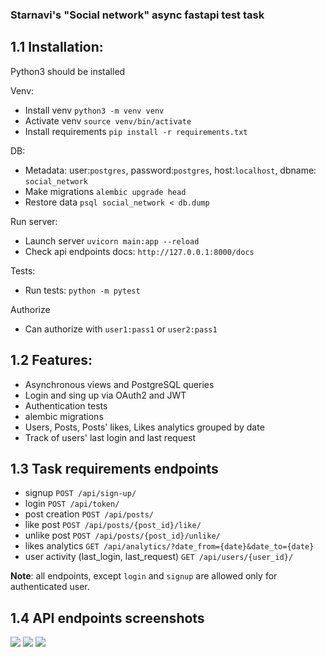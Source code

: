 ### Starnavi's "Social network" async fastapi test task

## 1.1 Installation:

Python3 should be installed

Venv:
- Install venv `python3 -m venv venv`
- Activate venv `source venv/bin/activate`
- Install requirements `pip install -r requirements.txt`
   
DB:
- Metadata: user:`postgres`, password:`postgres`, host:`localhost`, dbname: `social_network`
- Make migrations `alembic upgrade head`
- Restore data `psql social_network < db.dump`

Run server:
- Launch server `uvicorn main:app --reload`
- Check api endpoints docs:  `http://127.0.0.1:8000/docs`
   
Tests:
- Run tests: `python -m pytest`
  
Authorize
- Can authorize with `user1:pass1` or `user2:pass1`

## 1.2 Features:
- Asynchronous views and PostgreSQL queries
- Login and sing up via OAuth2 and JWT
- Authentication tests
- alembic migrations
- Users, Posts, Posts' likes, Likes analytics grouped by date
- Track of users' last login and last request

## 1.3 Task requirements endpoints
- signup `POST /api/sign-up/`
- login `POST /api/token/`
- post creation `POST /api/posts/`
- like post `POST /api/posts/{post_id}/like/`
- unlike post `POST /api/posts/{post_id}/unlike/`
- likes analytics `GET /api/analytics/?date_from={date}&date_to={date}`
- user activity (last_login, last_request) `GET /api/users/{user_id}/`

**Note**: all endpoints, except `login` and `signup` are allowed only for authenticated user.

## 1.4 API endpoints screenshots

![](https://user-images.githubusercontent.com/80070761/207613038-3b58237f-7b2d-4109-b11e-8b287291092a.png)
![](https://user-images.githubusercontent.com/80070761/207613400-7c831d3a-c4fa-4eb4-a70a-a7fb8524c601.png)
![](https://user-images.githubusercontent.com/80070761/207613455-3556a3de-7a31-446c-9d36-09ef549e3567.png)


